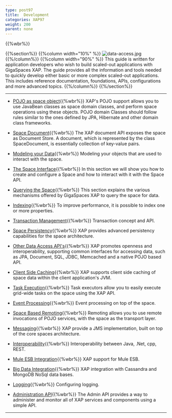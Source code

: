 ```yaml
---
type: post97
title:  Development
categories: XAP97
weight: 200
parent: none
---
```


{{%wbr%}}

{{%section%}}
{{%column width="10%" %}}
![data-access.jpg](/attachment_files/subject/data-access.png)
{{%/column%}}
{{%column width="90%" %}}
This guide is written for application developers who wish to build scaled-out applications with GigaSpaces XAP. The guide provides all the information and tools needed to quickly develop either basic or more complex scaled-out applications. This includes reference documentation, foundations, APIs, configurations and more advanced topics.
{{%/column%}}
{{%/section%}}


<hr/>


- [POJO as space object](./pojo-overview.html){{%wbr%}}
XAP's POJO support allows you to use JavaBean classes as space domain classes, and perform space operations using these objects. POJO domain Classes should follow rules similar to the ones defined by JPA, Hibernate and other domain class frameworks.


- [Space Document](./document-overview.html){{%wbr%}}
The XAP document API exposes the space as Document Store. A document, which is represented by the class SpaceDocument, is essentially collection of key-value pairs.

- [Modeling your Data](./modeling-your-data.html){{%wbr%}}
Modeling your objects that are used to interact with the space.

- [The Space Interface](./the-gigaspace-interface-overview.html){{%wbr%}}
In this section we will show you how to create and configure a Space and how to interact with it with the Space API.

- [Querying the Space](./querying-the-space.html){{%wbr%}}
This section explains the various mechanisms offered by GigaSpaces XAP to query the space for data.

- [Indexing](./indexing-overview.html){{%wbr%}}
To improve performance, it is possible to index one or more properties.

- [Transaction Management](./transaction-overview.html){{%wbr%}}
Transaction concept and API.

- [Space Persistency](./space-persistency-overview.html){{%wbr%}}
XAP provides advanced persistency capabilities for the space architecture.

- [Other Data Access API's](./other-data-access-apis.html){{%wbr%}}
XAP promotes openness and interoperability, supporting common interfaces for accessing data, such as JPA, Document, SQL, JDBC, Memcached and a native POJO based API.

- [Client Side Caching](./client-side-caching.html){{%wbr%}}
XAP supports client side caching of space data within the client application's JVM.

- [Task Execution](./task-execution-overview.html){{%wbr%}}
Task executors allow you to easily execute grid-wide tasks on the space using the XAP API.

- [Event Processing](./event-processing.html){{%wbr%}}
Event processing on top of the space.

- [Space Based Remoting](./space-based-remoting-overview.html){{%wbr%}}
Remoting allows you to use remote invocations of POJO services, with the space as the transport layer.

- [Messaging](./messaging-support.html){{%wbr%}}
XAP provide a JMS implementation, built on top of the core spaces architecture.

- [Interoperability](./interoperability-overview.html){{%wbr%}}
Interoperability between Java, .Net, cpp, REST.

- [Mule ESB Integration](./mule-esb.html){{%wbr%}}
XAP  support for Mule ESB.

- [Big Data Integration](./big-data.html){{%wbr%}}
XAP integration with Cassandra and MongoDB NoSql data bases.

- [Logging](./logging-api.html){{%wbr%}}
Configuring logging.

- [Administration API](./administration-and-monitoring-overview.html){{%wbr%}}
The Admin API provides a way to administer and monitor all of XAP services and components using a simple API.

<hr/>

